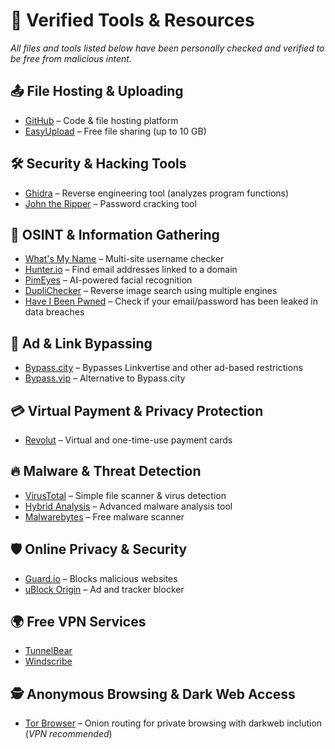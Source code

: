 # 🔹 Verified Tools & Resources  
*All files and tools listed below have been personally checked and verified to be free from malicious intent.*  

## 📤 File Hosting & Uploading  
- [GitHub](https://github.com) – Code & file hosting platform  
- [EasyUpload](https://easyupload.io) – Free file sharing (up to 10 GB)  

## 🛠 Security & Hacking Tools  
- [Ghidra](https://github.com/NationalSecurityAgency/ghidra/releases) – Reverse engineering tool (analyzes program functions)  
- [John the Ripper](https://www.openwall.com/john/) – Password cracking tool  

## 🔎 OSINT & Information Gathering  
- [What's My Name](https://whatsmyname.app/) – Multi-site username checker  
- [Hunter.io](https://hunter.io/search/?product_tour_id=389437) – Find email addresses linked to a domain  
- [PimEyes](https://pimeyes.com/en) – AI-powered facial recognition  
- [DupliChecker](https://www.duplichecker.com/reverse-image-search.php) – Reverse image search using multiple engines  
- [Have I Been Pwned](https://haveibeenpwned.com/) – Check if your email/password has been leaked in data breaches  

## 🚀 Ad & Link Bypassing  
- [Bypass.city](https://bypass.city) – Bypasses Linkvertise and other ad-based restrictions  
- [Bypass.vip](https://bypass.vip) – Alternative to Bypass.city  

## 💳 Virtual Payment & Privacy Protection  
- [Revolut](https://www.revolut.com) – Virtual and one-time-use payment cards 

## 🔥 Malware & Threat Detection  
- [VirusTotal](https://www.virustotal.com/gui/home/upload) – Simple file scanner & virus detection
- [Hybrid Analysis](https://www.hybrid-analysis.com) – Advanced malware analysis tool
- [Malwarebytes](https://www.malwarebytes.com) – Free malware scanner  

## 🛡 Online Privacy & Security  
- [Guard.io](https://guard.io/lp) – Blocks malicious websites  
- [uBlock Origin](https://chromewebstore.google.com/detail/ublock-origin/cjpalhdlnbpafiamejdnhcphjbkeiagm) – Ad and tracker blocker  

## 🌍 Free VPN Services  
- [TunnelBear](https://www.tunnelbear.com/download)  
- [Windscribe](https://windscribe.com/install/desktop/windows)  

## 🕵️ Anonymous Browsing & Dark Web Access  
- [Tor Browser](https://www.torproject.org/) – Onion routing for private browsing with darkweb inclution (*VPN recommended*)  

